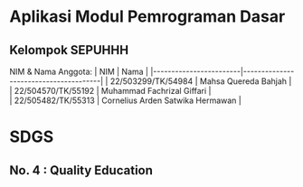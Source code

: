 # Aplikasi Modul Pemrograman Dasar

## Kelompok SEPUHHH

NIM & Nama Anggota:
| NIM                    | Nama                                  |
|------------------------|---------------------------------------|
| 22/503299/TK/54984     | Mahsa Quereda Bahjah                  | 
| 22/504570/TK/55192     | Muhammad Fachrizal Giffari            |   
| 22/505482/TK/55313     | Cornelius Arden Satwika Hermawan      |   



# SDGS
## No. 4 : Quality Education
